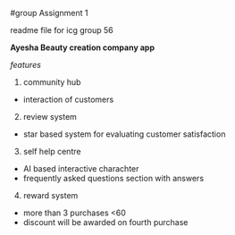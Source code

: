 #group Assignment 1

readme file for icg group 56

**Ayesha Beauty creation company app**

*features*
1. community hub
- interaction of customers 
2. review system
- star based system for evaluating  customer satisfaction
3. self help centre
- AI based interactive charachter 
- frequently asked questions section with answers
4. reward system
- more than 3 purchases <60
- discount will be awarded on fourth purchase
